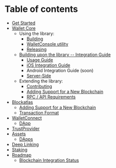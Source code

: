 # Table of contents

* [Get Started](README.md)
* [Wallet Core](wallet-core/wallet-core.md)
  * Using the library:
    * [Building](wallet-core/building.md)
    * [WalletConsole utility](wallet-core/walletconsole.md)
    * [Releasing](wallet-core/releasing.md)
  * [Building upon the library -- Integration Guide](wallet-core/integration-guide.md)
    * [Usage Guide](wallet-core/wallet-core-usage.md)
    * [iOS Integration Guide](wallet-core/ios-guide.md)
    * Android Integration Guide (soon)
    * [Server-Side](wallet-core/server-side.md)
  * Extending the library:
    * [Contributing](wallet-core/contributing.md)
    * [Adding Support for a New Blockchain](wallet-core/newblockchain.md)
    * [RPC / API Requirements](wallet-core/rpc-requirements.md)
* [Blockatlas](blockatlas/blockatlas.md)
  * [Adding Support for a New Blockchain](blockatlas/newblockchain.md)
  * [Transaction Format](blockatlas/transaction-format.md)
* [WalletConnect](wallet-connect/wallet-connect.md)
  * [DApp](wallet-connect/dapp.md)
* [TrustProvider](trust-provider/trust-provider.md)
* [Assets](assets/add_new_asset.md)
  * [DApps](assets/add-dapp.md)
* [Deep Linking](deeplinking/deeplinking.md)
* [Staking](platform/staking.md)
* [Roadmap](roadmap/roadmap.md)
  * [Blockchain Integration Status](roadmap/blockchain-status.md)
